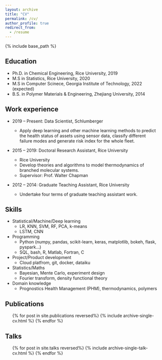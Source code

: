 ```yaml
---
layout: archive
title: "CV"
permalink: /cv/
author_profile: true
redirect_from:
  - /resume
---
```


{% include base_path %}

Education
------
* Ph.D. in Chemical Engineering, Rice University, 2019
* M.S in Statistics, Rice University, 2020
* M.S in Computer Scinece, Georgia Institute of Technology, 2022 (expected)
* B.S. in Polymer Materials & Engineering, Zhejiang University, 2014

Work experience
------
* 2019 – Present: Data Scientist, Schlumberger
  * Apply deep learning and other machine learning methods to predict the health status of assets using sensor data, classify different failure modes and generate risk index for the whole fleet.

* 2015 – 2019: Doctoral Research Assistant, Rice University
  * Rice University
  * Develop theories and algorithms to model thermodynamics of branched molecular systems.
  * Supervisor: Prof. Walter Chapman

* 2012 – 2014: Graduate Teaching Assistant, Rice University
  * Undertake four terms of graduate teaching assistant work.
  
Skills
------
* Statistical/Machine/Deep learning
  * LR, KNN, SVM, RF, PCA, k-means
  * LSTM, CNN
* Programming
  * Python (numpy, pandas, scikit-learn, keras, matplotlib, bokeh, flask, pyspark...)
  * SQL, bash, R, Matlab, Fortran, C
* Project/Product development
  * Cloud platfrom, git, docker, dataiku 
* Statistics/Maths
  * Bayesian, Mente Carlo, experiment design
  * Fourier transform, density functional theory 
* Domain knowledge
  * Prognostics Health Management (PHM), thermodynamics, polymers

Publications
------
  <ul>{% for post in site.publications reversed%}
    {% include archive-single-cv.html %}
  {% endfor %}</ul>
  
Talks
------
  <ul>{% for post in site.talks reversed%}
    {% include archive-single-talk-cv.html %}
  {% endfor %}</ul>
  

